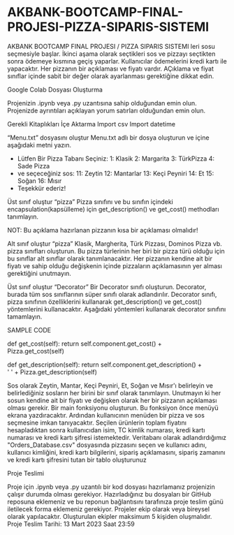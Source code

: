 # AKBANK-BOOTCAMP-FINAL-PROJESI-PIZZA-SIPARIS-SISTEMI
AKBANK BOOTCAMP FINAL PROJESI / PIZZA SIPARIS SISTEMI
leri sosu seçmesiyle başlar. İkinci aşama olarak seçtikleri sos ve pizzayı seçtikten sonra ödemeye kısmına geçiş yaparlar. Kullanıcılar ödemelerini kredi kartı ile yapacaktır. Her pizzanın bir açıklaması ve fiyatı vardır. AÇıklama ve fiyat sınıflar içinde sabit bir değer olarak ayarlanması gerektiğine dikkat edin.

Google Colab Dosyası Oluşturma

Projenizin .ipynb veya .py uzantısına sahip olduğundan emin olun.
Projenizde ayrıntıları açıklayan yorum satırları olduğundan emin olun.

Gerekli Kitaplıkları İçe Aktarma
Import csv
Import datetime 

“Menu.txt” dosyasını oluştur
Menu.txt adlı bir dosya oluşturun ve içine aşağıdaki metni yazın.

* Lütfen Bir Pizza Tabanı Seçiniz:
1: Klasik
2: Margarita
3: TürkPizza
4: Sade Pizza
* ve seçeceğiniz sos:
11: Zeytin
12: Mantarlar
13: Keçi Peyniri
14: Et
15: Soğan
16: Mısır
* Teşekkür ederiz!

Üst sınıf oluştur “pizza”
Pizza sınıfını ve bu sınıfın içindeki encapsulation(kapsülleme) için get_description() ve get_cost() methodları tanımlayın.

NOT: Bu açıklama hazırlanan pizzanın kısa bir açıklaması olmalıdır!

Alt sınıf oluştur “pizza”
Klasik, Margherita, Türk Pizzası, Dominos Pizza vb. pizza sınıfları oluşturun. Bu pizza türlerinin her biri bir pizza türü olduğu için bu sınıflar alt sınıflar olarak tanımlanacaktır.
Her pizzanın kendine ait bir fiyatı ve sahip olduğu değişkenin içinde pizzaların açıklamasının yer alması gerektiğini unutmayın.

Üst sınıf oluştur “Decorator”
Bir Decorator sınıfı oluşturun. Decorator, burada tüm sos sınıflarının süper sınıfı olarak adlandırılır.
Decorator sınıfı, pizza sınıfının özelliklerini kullanarak get_description() ve get_cost() yöntemlerini kullanacaktır. Aşağıdaki yöntemleri kullanarak decorator sınıfını tamamlayın.

SAMPLE CODE 

   def get_cost(self):
       return self.component.get_cost() + \
         Pizza.get_cost(self)


   def get_description(self):
       return self.component.get_description() + \
         ' ' + Pizza.get_description(self)

Sos olarak Zeytin, Mantar, Keçi Peyniri, Et, Soğan ve Mısır'ı belirleyin ve belirlediğiniz sosların her birini bir sınıf olarak tanımlayın.
Unutmayın ki her sosun kendine ait bir fiyatı ve değişken olarak her bir pizzanın açıklaması olması gerekir.
Bir main fonksiyonu oluşturun. Bu fonksiyon önce menüyü ekrana yazdıracaktır. Ardından kullanıcının menüden bir pizza ve sos seçmesine imkan tanıyacaktır. Seçilen ürünlerin toplam fiyatını hesapladıktan sonra kullanıcıdan isim, TC kimlik numarası, kredi kartı numarası ve kredi kartı şifresi istemektedir. 
Veritabanı olarak adlandırdığımız "Orders_Database.csv" dosyasında pizzasını seçen ve kullanıcı adını, kullanıcı kimliğini, kredi kartı bilgilerini, sipariş açıklamasını, sipariş zamanını ve kredi kartı şifresini tutan bir tablo oluşturunuz

Proje Teslimi

Proje için .ipynb veya .py uzantılı bir kod dosyası hazırlamanız projenizin çalışır durumda olması gerekiyor.
Hazırladığınız bu dosyaları bir GitHub reposuna eklemeniz ve bu reponun bağlantısını tarafınıza proje teslim günü iletilecek forma eklemeniz gerekiyor.
Projeler ekip olarak veya bireysel olarak yapılacaktır. Oluşturulan ekipler maksimum 5 kişiden oluşmalıdır.
Proje Teslim Tarihi: 13 Mart 2023 Saat 23:59
